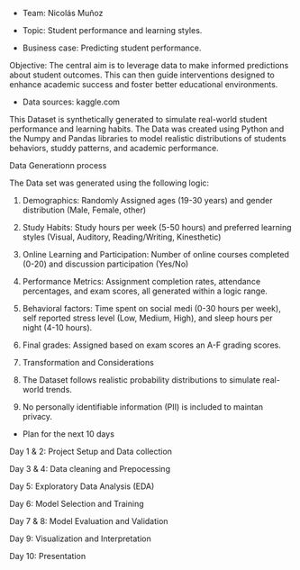 - Team: Nicolás Muñoz

- Topic: Student performance and learning styles.

- Business case: Predicting student performance. 

Objective: The central aim is to leverage data to make informed predictions about student outcomes. This can then guide interventions designed to enhance academic success and foster better educational environments.

- Data sources: kaggle.com

This Dataset is synthetically generated to simulate real-world student performance and learning habits. The Data was created using Python and the Numpy and Pandas libraries to model realistic distributions of students behaviors, studdy patterns, and academic performance. 

Data Generationn process

The Data set was generated using the following logic:
1. Demographics: Randomly Assigned ages (19-30 years) and gender distribution (Male, Female, other)
2. Study Habits: Study hours per week (5-50 hours) and preferred learning styles (Visual, Auditory, Reading/Writing, Kinesthetic)
3. Online Learning and Participation: Number of online courses completed (0-20) and discussion participation (Yes/No)
4. Performance Metrics: Assignment completion rates, attendance percentages, and exam scores, all generated within a logic range.
5. Behavioral factors: Time spent on social medi (0-30 hours per week), self reported stress level (Low, Medium, High), and sleep hours per night (4-10 hours).
6. Final grades: Assigned based on exam scores an A-F grading scores.

7. Transformation and Considerations
8. The Dataset follows realistic probability distributions to simulate real-world trends.
9. No personally identifiable information (PII) is included to maintan privacy.

- Plan for the next 10 days

Day 1 & 2: Project Setup and Data collection

Day 3 & 4: Data cleaning and Prepocessing

Day 5: Exploratory Data Analysis (EDA)

Day 6: Model Selection and Training

Day 7 & 8: Model Evaluation and Validation

Day 9: Visualization and Interpretation

Day 10: Presentation   
